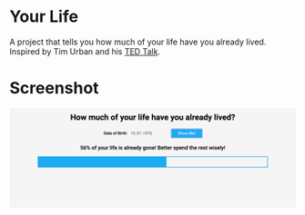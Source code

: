 # Your Life
A project that tells you how much of your life have you already lived.
Inspired by Tim Urban and his [TED Talk](https://www.youtube.com/watch?v=arj7oStGLkU).

# Screenshot

![alt text](https://github.com/krrisztian/howMuchHaveYouLived/blob/master/screenshot.png?raw=true)

